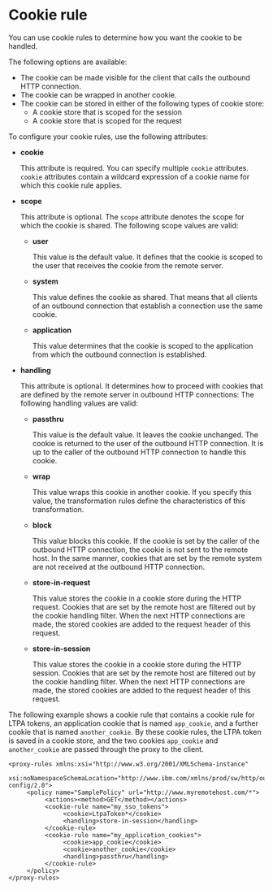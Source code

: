 # Cookie rule

You can use cookie rules to determine how you want the cookie to be handled.

The following options are available:

-   The cookie can be made visible for the client that calls the outbound HTTP connection.
-   The cookie can be wrapped in another cookie.
-   The cookie can be stored in either of the following types of cookie store:
    -   A cookie store that is scoped for the session
    -   A cookie store that is scoped for the request

To configure your cookie rules, use the following attributes:

-   **cookie**

    This attribute is required. You can specify multiple `cookie` attributes. `cookie` attributes contain a wildcard expression of a cookie name for which this cookie rule applies.

-   **scope**

    This attribute is optional. The `scope` attribute denotes the scope for which the cookie is shared. The following scope values are valid:

    -   **user**

        This value is the default value. It defines that the cookie is scoped to the user that receives the cookie from the remote server.

    -   **system**

        This value defines the cookie as shared. That means that all clients of an outbound connection that establish a connection use the same cookie.

    -   **application**

        This value determines that the cookie is scoped to the application from which the outbound connection is established.

-   **handling**

    This attribute is optional. It determines how to proceed with cookies that are defined by the remote server in outbound HTTP connections: The following handling values are valid:

    -   **passthru**

        This value is the default value. It leaves the cookie unchanged. The cookie is returned to the user of the outbound HTTP connection. It is up to the caller of the outbound HTTP connection to handle this cookie.

    -   **wrap**

        This value wraps this cookie in another cookie. If you specify this value, the transformation rules define the characteristics of this transformation.

    -   **block**

        This value blocks this cookie. If the cookie is set by the caller of the outbound HTTP connection, the cookie is not sent to the remote host. In the same manner, cookies that are set by the remote system are not received at the outbound HTTP connection.

    -   **store-in-request**

        This value stores the cookie in a cookie store during the HTTP request. Cookies that are set by the remote host are filtered out by the cookie handling filter. When the next HTTP connections are made, the stored cookies are added to the request header of this request.

    -   **store-in-session**

        This value stores the cookie in a cookie store during the HTTP session. Cookies that are set by the remote host are filtered out by the cookie handling filter. When the next HTTP connections are made, the stored cookies are added to the request header of this request.


The following example shows a cookie rule that contains a cookie rule for LTPA tokens, an application cookie that is named `app_cookie`, and a further cookie that is named `another_cookie`. By these cookie rules, the LTPA token is saved in a cookie store, and the two cookies `app_cookie` and `another_cookie` are passed through the proxy to the client.

```
<proxy-rules xmlns:xsi="http://www.w3.org/2001/XMLSchema-instance"
    xsi:noNamespaceSchemaLocation="http://www.ibm.com/xmlns/prod/sw/http/outbound/proxy-config/2.0">
     <policy name="SamplePolicy" url="http://www.myremotehost.com/*">
          <actions><method>GET</method></actions>
          <cookie-rule name="my_sso_tokens">
               <cookie>LtpaToken*</cookie>
               <handling>store-in-session</handling>
          </cookie-rule>
          <cookie-rule name="my_application_cookies">
               <cookie>app_cookie</cookie>
               <cookie>another_cookie</cookie>
               <handling>passthru</handling>
          </cookie-rule>
     </policy>
</proxy-rules>
```


